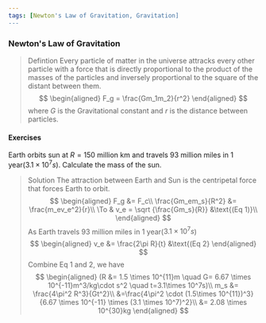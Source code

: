 ```yaml
---
tags: [Newton's Law of Gravitation, Gravitation]
---
```


### Newton's Law of Gravitation

>Defintion
Every particle of matter in the universe attracks every other particle with a force that is directly proportional to the product of the masses of the particles and inversely proportional to the square of the distant between them.
$$
\begin{aligned}
F_g = \frac{Gm_1m_2}{r^2}
\end{aligned}
$$
where $G$ is the Gravitational constant and $r$ is the distance between particles.

#### Exercises
Earth orbits sun at $R = 150$ million km and travels $93$ million miles in 1 year($3.1\times 10^7s$). Calculate the mass of the sun.
>Solution
The attraction between Earth and Sun is the centripetal force that forces Earth to orbit.
$$
\begin{aligned}
F_g &= F_c\\
\frac{Gm_em_s}{R^2} &= \frac{m_ev_e^2}{r}\\
\To & v_e = \sqrt {\frac{Gm_s}{R}} &\text{(Eq 1)}\\
\end{aligned}
$$
As Earth travels $93$ million miles in 1 year($3.1\times 10^7s$)
$$
\begin{aligned}
v_e &= \frac{2\pi R}{t} &\text{(Eq 2}
\end{aligned}
$$
Combine Eq 1 and 2, we have
$$
\begin{aligned}
(R &= 1.5 \times 10^{11}m \quad G= 6.67 \times 10^{-11}m^3/kg\cdot s^2 \quad t=3.1\times 10^7s)\\
m_s &= \frac{4\pi^2 R^3}{Gt^2}\\
&=\frac{4\pi^2 \cdot (1.5\times 10^{11})^3}{6.67 \times 10^{-11} \times (3.1 \times 10^7)^2}\\
&= 2.08 \times 10^{30}kg
\end{aligned}
$$
